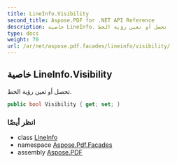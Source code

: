 ```yaml
---
title: LineInfo.Visibility
second_title: Aspose.PDF for .NET API Reference
description: خاصية LineInfo. تحصل أو تعين رؤية الخط
type: docs
weight: 70
url: /ar/net/aspose.pdf.facades/lineinfo/visibility/
---
```

## خاصية LineInfo.Visibility

تحصل أو تعين رؤية الخط.

```csharp
public bool Visibility { get; set; }
```

### انظر أيضًا

* class [LineInfo](../)
* namespace [Aspose.Pdf.Facades](../../../aspose.pdf.facades/)
* assembly [Aspose.PDF](../../../)